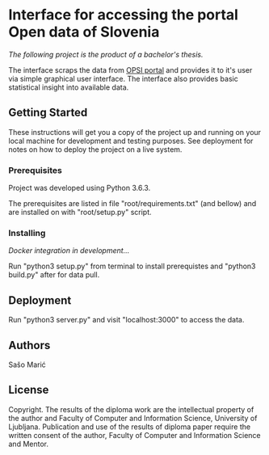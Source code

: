 # Interface for accessing the portal Open data of Slovenia

*The following project is the product of a bachelor's thesis.*

The interface scraps the data from <a href="https://podatki.gov.si/">OPSI portal</a> and provides it to it's user via simple graphical user interface. The interface also provides basic statistical insight into available data.

## Getting Started

These instructions will get you a copy of the project up and running on your local machine for development and testing purposes. See deployment for notes on how to deploy the project on a live system.

### Prerequisites

Project was developed using Python 3.6.3. 

The prerequisites are listed in file "root/requirements.txt" (and bellow) and are installed on with "root/setup.py" script.

### Installing

*Docker integration in development...*

Run "python3 setup.py" from terminal to install prerequistes and "python3 build.py" after for data pull.

## Deployment

Run "python3 server.py" and visit "localhost:3000" to access the data.

## Authors

Sašo Marić

## License

Copyright. The results of the diploma work are the intellectual property of the author and
Faculty of Computer and Information Science, University of Ljubljana. Publication and
use of the results of diploma paper require the written consent of the author,
Faculty of Computer and Information Science and Mentor.
